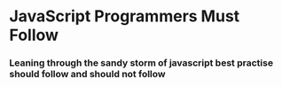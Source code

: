 # JavaScript Programmers Must Follow 
### Leaning through the sandy storm of javascript best practise should follow and should not follow ###

